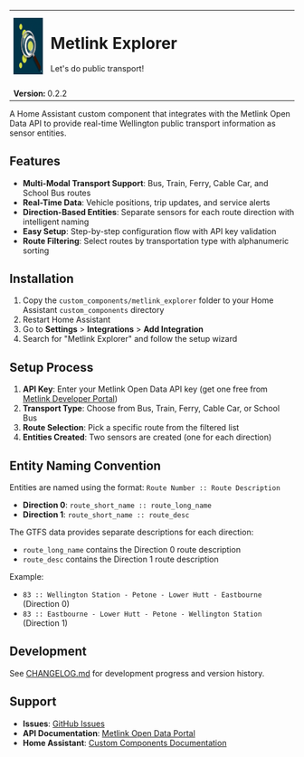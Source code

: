 <table>
  <tr>
    <td>
      <img src="https://raw.githubusercontent.com/iamawumpas/Metlink-Explorer/main/custom_components/metlink_explorer/assets/logo%20(256x256).png" alt="Metlink Explorer Logo" width="auto" height="100px">
    </td>
    <td>
      <h1>Metlink Explorer</h1>
      Let's do public transport!<img width="550" height="0">
    </td>
  </tr>
  <tr>
    <td colspan="2" style="border: none; padding-top: 0.5em;">
      <strong>Version:</strong> 0.2.2
    </td>
  </tr>
</table>

A Home Assistant custom component that integrates with the Metlink Open Data API to provide real-time Wellington public transport information as sensor entities.

## Features

- **Multi-Modal Transport Support**: Bus, Train, Ferry, Cable Car, and School Bus routes
- **Real-Time Data**: Vehicle positions, trip updates, and service alerts
- **Direction-Based Entities**: Separate sensors for each route direction with intelligent naming
- **Easy Setup**: Step-by-step configuration flow with API key validation
- **Route Filtering**: Select routes by transportation type with alphanumeric sorting

## Installation

1. Copy the `custom_components/metlink_explorer` folder to your Home Assistant `custom_components` directory
2. Restart Home Assistant
3. Go to **Settings** > **Integrations** > **Add Integration**
4. Search for "Metlink Explorer" and follow the setup wizard

## Setup Process

1. **API Key**: Enter your Metlink Open Data API key (get one free from [Metlink Developer Portal](https://opendata.metlink.org.nz/))
2. **Transport Type**: Choose from Bus, Train, Ferry, Cable Car, or School Bus
3. **Route Selection**: Pick a specific route from the filtered list
4. **Entities Created**: Two sensors are created (one for each direction)

## Entity Naming Convention

Entities are named using the format: `Route Number :: Route Description`

- **Direction 0**: `route_short_name :: route_long_name` 
- **Direction 1**: `route_short_name :: route_desc`

The GTFS data provides separate descriptions for each direction:
- `route_long_name` contains the Direction 0 route description
- `route_desc` contains the Direction 1 route description

Example:
- `83 :: Wellington Station - Petone - Lower Hutt - Eastbourne` (Direction 0)
- `83 :: Eastbourne - Lower Hutt - Petone - Wellington Station` (Direction 1)

## Development

See [CHANGELOG.md](CHANGELOG.md) for development progress and version history.

## Support

- **Issues**: [GitHub Issues](https://github.com/iamawumpus/Metlink-Explorer/issues)  
- **API Documentation**: [Metlink Open Data Portal](https://opendata.metlink.org.nz/)
- **Home Assistant**: [Custom Components Documentation](https://developers.home-assistant.io/docs/creating_component_index/)